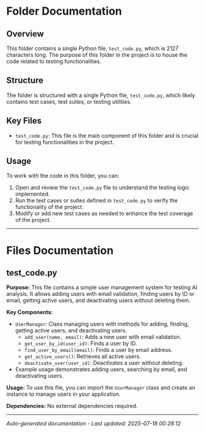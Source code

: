 # Folder Documentation

## Overview
This folder contains a single Python file, `test_code.py`, which is 2127 characters long. The purpose of this folder in the project is to house the code related to testing functionalities.

## Structure
The folder is structured with a single Python file, `test_code.py`, which likely contains test cases, test suites, or testing utilities.

## Key Files
- `test_code.py`: This file is the main component of this folder and is crucial for testing functionalities in the project.

## Usage
To work with the code in this folder, you can:
1. Open and review the `test_code.py` file to understand the testing logic implemented.
2. Run the test cases or suites defined in `test_code.py` to verify the functionality of the project.
3. Modify or add new test cases as needed to enhance the test coverage of the project.

---

# Files Documentation

## test_code.py

**Purpose:** This file contains a simple user management system for testing AI analysis. It allows adding users with email validation, finding users by ID or email, getting active users, and deactivating users without deleting them.

**Key Components:**
- `UserManager`: Class managing users with methods for adding, finding, getting active users, and deactivating users.
  - `add_user(name, email)`: Adds a new user with email validation.
  - `get_user_by_id(user_id)`: Finds a user by ID.
  - `find_user_by_email(email)`: Finds a user by email address.
  - `get_active_users()`: Retrieves all active users.
  - `deactivate_user(user_id)`: Deactivates a user without deleting.
- Example usage demonstrates adding users, searching by email, and deactivating users.

**Usage:** To use this file, you can import the `UserManager` class and create an instance to manage users in your application.

**Dependencies:** No external dependencies required.

---
*Auto-generated documentation - Last updated: 2025-07-18 00:28:12*
